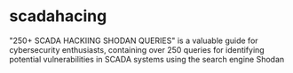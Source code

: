 # scadahacing
"250+ SCADA HACKIING SHODAN QUERIES" is a valuable guide for cybersecurity enthusiasts, containing over 250 queries for identifying potential vulnerabilities in SCADA systems using the search engine Shodan
